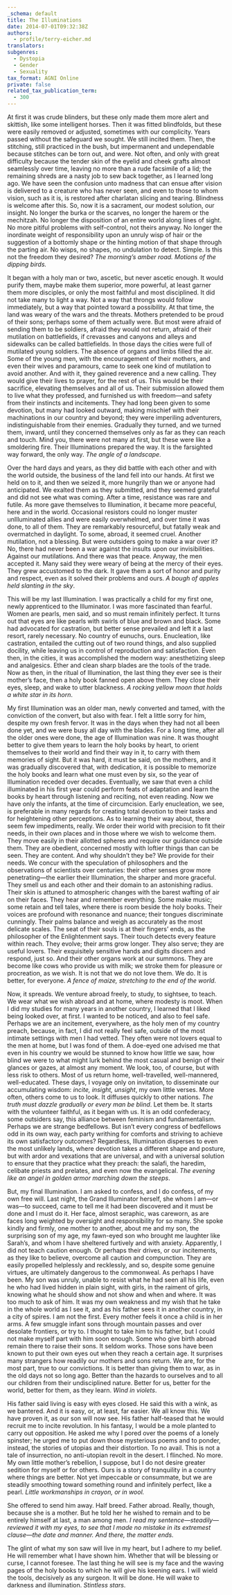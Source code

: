 ```yaml
---
_schema: default
title: The Illuminations
date: 2014-07-01T09:32:38Z
authors:
  - profile/terry-eicher.md
translators:
subgenres:
  - Dystopia
  - Gender
  - Sexuality
tax_format: AGNI Online
private: false
related_tax_publication_term:
  - 300
---
```


At first it was crude blinders, but these only made them more alert and skittish, like some intelligent horses. Then it was fitted blindfolds, but these were easily removed or adjusted, sometimes with our complicity. Years passed without the safeguard we sought. We still incited them. Then, the stitching, still practiced in the bush, but impermanent and undependable because stitches can be torn out, and were. Not often, and only with great difficulty because the tender skin of the eyelid and cheek grafts almost seamlessly over time, leaving no more than a rude facsimile of a lid; the remaining shreds are a nasty job to sew back together, as I learned long ago. We have seen the confusion unto madness that can ensue after vision is delivered to a creature who has never seen, and even to those to whom vision, such as it is, is restored after charlatan slicing and tearing. Blindness is welcome after this. So, now it is a sacrament, our modest solution, our insight. No longer the burka or the scarves, no longer the harem or the mechitzah. No longer the disposition of an entire world along lines of sight. No more pitiful problems with self-control, not theirs anyway. No longer the inordinate weight of responsibility upon an unruly wisp of hair or the suggestion of a bottomly shape or the hinting motion of that shape through the parting air. No wisps, no shapes, no undulation to detect. Simple. Is this not the freedom they desired? *The morning’s amber road. Motions of the dipping birds.*

It began with a holy man or two, ascetic, but never ascetic enough. It would purify them, maybe make them superior, more powerful, at least garner them more disciples, or only the most faithful and most disciplined. It did not take many to light a way. Not a way that throngs would follow immediately, but a way that pointed toward a possibility. At that time, the land was weary of the wars and the threats. Mothers pretended to be proud of their sons; perhaps some of them actually were. But most were afraid of sending them to be soldiers, afraid they would not return, afraid of their mutilation on battlefields, if crevasses and canyons and alleys and sidewalks can be called battlefields. In those days the cities were full of mutilated young soldiers. The absence of organs and limbs filled the air. Some of the young men, with the encouragement of their mothers, and even their wives and paramours, came to seek one kind of mutilation to avoid another. And with it, they gained reverence and a new calling. They would give their lives to prayer, for the rest of us. This would be their sacrifice, elevating themselves and all of us. Their submission allowed them to live what they professed, and furnished us with freedom—and safety from their instincts and incitements. They had long been given to some devotion, but many had looked outward, making mischief with their machinations in our country and beyond; they were imperiling adventurers, indistinguishable from their enemies. Gradually they turned, and we turned them, inward, until they concerned themselves only as far as they can reach and touch. Mind you, there were not many at first, but these were like a smoldering fire. Their Illuminations prepared the way. It is the farsighted way forward, the only way. *The angle of a landscape*.

Over the hard days and years, as they did battle with each other and with the world outside, the business of the land fell into our hands. At first we held on to it, and then we seized it, more hungrily than we or anyone had anticipated. We exalted them as they submitted, and they seemed grateful and did not see what was coming. After a time, resistance was rare and futile. As more gave themselves to Illumination, it became more peaceful, here and in the world. Occasional resistors could no longer muster unIlluminated allies and were easily overwhelmed, and over time it was done, to all of them. They are remarkably resourceful, but fatally weak and overmatched in daylight. To some, abroad, it seemed cruel. Another mutilation, not a blessing. But were outsiders going to make a war over it? No, there had never been a war against the insults upon our invisibilities. Against our mutilations. And there was that peace. Anyway, the men accepted it. Many said they were weary of being at the mercy of their eyes. They grew accustomed to the dark. It gave them a sort of honor and purity and respect, even as it solved their problems and ours. *A bough of apples held slanting in the sky*.

This will be my last Illumination. I was practically a child for my first one, newly apprenticed to the Illuminator. I was more fascinated than fearful. Women are pearls, men said, and so must remain infinitely perfect. It turns out that eyes are like pearls with swirls of blue and brown and black. Some had advocated for castration, but better sense prevailed and left it a last resort, rarely necessary. No country of eunuchs, ours. Enucleation, like castration, entailed the cutting out of two round things, and also supplied docility, while leaving us in control of reproduction and satisfaction. Even then, in the cities, it was accomplished the modern way: anesthetizing sleep and analgesics. Ether and clean sharp blades are the tools of the trade. Now as then, in the ritual of Illumination, the last thing they ever see is their mother’s face, then a holy book fanned open above them. They close their eyes, sleep, and wake to utter blackness. *A rocking yellow moon that holds a white star in its horn*.

My first Illumination was an older man, newly converted and tamed, with the conviction of the convert, but also with fear. I felt a little sorry for him, despite my own fresh fervor. It was in the days when they had not all been done yet, and we were busy all day with the blades. For a long time, after all the older ones were done, the age of Illumination was nine. It was thought better to give them years to learn the holy books by heart, to orient themselves to their world and find their way in it, to carry with them memories of sight. But it was hard, it must be said, on the mothers, and it was gradually discovered that, with dedication, it is possible to memorize the holy books and learn what one must even by six, so the year of Illumination receded over decades. Eventually, we saw that even a child illuminated in his first year could perform feats of adaptation and learn the books by heart through listening and reciting, not even reading. Now we have only the infants, at the time of circumcision. Early enucleation, we see, is preferable in many regards for creating total devotion to their tasks and for heightening other perceptions. As to learning their way about, there seem few impediments, really. We order their world with precision to fit their needs, in their own places and in those where we wish to welcome them. They move easily in their allotted spheres and require our guidance outside them. They are obedient, concerned mostly with loftier things than can be seen. They are content. And why shouldn’t they be? We provide for their needs. We concur with the speculation of philosophers and the observations of scientists over centuries: their other senses grow more penetrating—the earlier their Illumination, the sharper and more graceful. They smell us and each other and their domain to an astonishing radius. Their skin is attuned to atmospheric changes with the barest wafting of air on their faces. They hear and remember everything. Some make music; some retain and tell tales, where there is room beside the holy books. Their voices are profound with resonance and nuance; their tongues discriminate cunningly. Their palms balance and weigh as accurately as the most delicate scales. The seat of their souls is at their fingers’ ends, as the philosopher of the Enlightenment says. Their touch detects every feature within reach. They evolve; their arms grow longer. They also serve; they are useful lovers. Their exquisitely sensitive hands and digits discern and respond, just so. And their other organs work at our summons. They are become like cows who provide us with milk; we stroke them for pleasure or procreation, as we wish. It is not that we do not love them. We do. It is better, for everyone. *A fence of maize, stretching to the end of the world*.

Now, it spreads. We venture abroad freely, to study, to sightsee, to teach. We wear what we wish abroad and at home, where modesty is moot. When I did my studies for many years in another country, I learned that I liked being looked over, at first. I wanted to be noticed, and also to feel safe. Perhaps we are an incitement, everywhere, as the holy men of my country preach, because, in fact, I did not really feel safe, outside of the most intimate settings with men I had vetted. They often were not lovers equal to the men at home, but I was fond of them. A doe-eyed one advised me that even in his country we would be stunned to know how little we saw, how blind we were to what might lurk behind the most casual and benign of their glances or gazes, at almost any moment. We look, too, of course, but with less risk to others. Most of us return home, well-travelled, well-mannered, well-educated. These days, I voyage only on invitation, to disseminate our accumulating wisdom: *incite, insight, unsight*, my own little verses. More often, others come to us to look. It diffuses quickly to other nations. *The truth must dazzle gradually or every man be blind*. Let them be. It starts with the volunteer faithful, as it began with us. It is an odd confederacy, some outsiders say, this alliance between feminism and fundamentalism. Perhaps we are strange bedfellows. But isn’t every congress of bedfellows odd in its own way, each party writhing for comforts and striving to achieve its own satisfactory outcomes? Regardless, Illumination disperses to even the most unlikely lands, where devotion takes a different shape and posture, but with ardor and vexations that are universal, and with a universal solution to ensure that they practice what they preach: the salafi, the haredim, celibate priests and prelates, and even now the evangelical. *The evening like an angel in golden armor marching down the steeps*.

But, my final Illumination. I am asked to confess, and I do confess, of my own free will. Last night, the Grand Illuminator herself, she whom I am—or was—to succeed, came to tell me it had been discovered and it must be done and I must do it. Her face, almost seraphic, was careworn, as are faces long weighted by oversight and responsibility for so many. She spoke kindly and firmly, one mother to another, about me and my son, the surprising son of my age, my fawn-eyed son who brought me laughter like Sarah’s, and whom I have sheltered furtively and with anxiety. Apparently, I did not teach caution enough. Or perhaps their drives, or our incitements, as they like to believe, overcome all caution and compunction. They are easily propelled helplessly and recklessly, and so, despite some genuine virtues, are ultimately dangerous to the commonweal. As perhaps I have been. My son was unruly, unable to resist what he had seen all his life, even he who had lived hidden in plain sight, with girls, in the raiment of girls, knowing what he should show and not show and when and where. It was too much to ask of him. It was my own weakness and my wish that he take in the whole world as I see it, and as his father sees it in another country, in a city of spires. I am not the first. Every mother feels it once a child is in her arms. A few smuggle infant sons through mountain passes and over desolate frontiers, or try to. I thought to take him to his father, but I could not make myself part with him soon enough. Some who give birth abroad remain there to raise their sons. It seldom works. Those sons have been known to put their own eyes out when they reach a certain age. It surprises many strangers how readily our mothers and sons return. We are, for the most part, true to our convictions. It is better than giving them to war, as in the old days not so long ago. Better than the hazards to ourselves and to all our children from their undisciplined nature. Better for us, better for the world, better for them, as they learn. *Wind in violets*.

His father said living is easy with eyes closed. He said this with a wink, as we bantered. And it is easy, or, at least, far easier. We all know this. We have proven it, as our son will now see. His father half-teased that he would recruit me to incite revolution. In his fantasy, I would be a mole planted to carry out opposition. He asked me why I pored over the poems of a lonely spinster; he urged me to put down those mysterious poems and to ponder, instead, the stories of utopias and their distortion. To no avail. This is not a tale of insurrection, no anti-utopian revolt in the desert. I flinched. No more. My own little mother’s rebellion, I suppose, but I do not desire greater sedition for myself or for others. Ours is a story of tranquility in a country where things are better. Not yet impeccable or consummate, but we are steadily smoothing toward something round and infinitely perfect, like a pearl. *Little workmanships in crayon, or in wool.*

She offered to send him away. Half breed. Father abroad. Really, though, because she is a mother. But he told her he wished to remain and to be entirely himself at last, a man among men. *I read my sentence—steadily—reviewed it with my eyes, to see that I made no mistake in its extremest clause—the date and manner. And there, the matter ends.*

The glint of what my son saw will live in my heart, but I adhere to my belief. He will remember what I have shown him. Whether that will be blessing or curse, I cannot foresee. The last thing he will see is my face and the waving pages of the holy books to which he will give his keening ears. I will wield the tools, decisively as any surgeon. It will be done. He will wake to darkness and illumination. *Stintless stars*.
